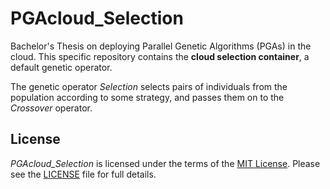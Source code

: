 # PGAcloud_Selection
Bachelor's Thesis on deploying Parallel Genetic Algorithms (PGAs) in the cloud.
This specific repository contains the **cloud selection container**, a default genetic operator.

The genetic operator *Selection* selects pairs of individuals from the population according to some strategy,
and passes them on to the *Crossover* operator.

## License
*PGAcloud_Selection* is licensed under the terms of the [MIT License](https://opensource.org/licenses/MIT).
Please see the [LICENSE](LICENSE.md) file for full details.
